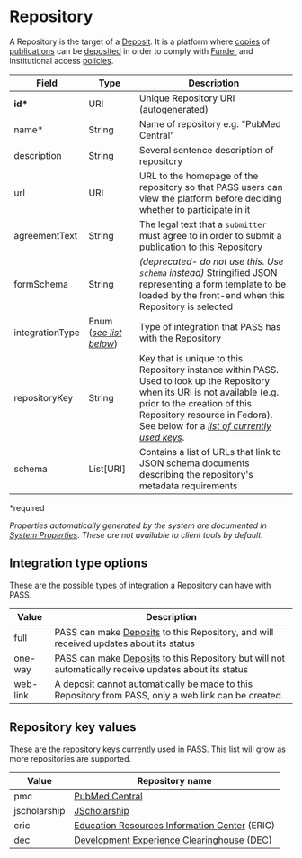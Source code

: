 # Repository

A Repository is the target of a [Deposit](Deposit.md). It is a platform where [copies](RepositoryCopy.md) of [publications](Publication.md) can be [deposited](Deposit.md) in order to comply with [Funder](Funder.md) and institutional access [policies](Policy.md).

| Field  		| Type  		| Description |
| ------------- | ------------- | ------------- |
| __id*__ | URI | Unique Repository URI (autogenerated) |
| name* | String | Name of repository e.g. "PubMed Central" |
| description | String | Several sentence description of repository |
| url | URI | URL to the homepage of the repository so that PASS users can view the platform before deciding whether to participate in it |
| agreementText | String | The legal text that a `submitter` must agree to in order to submit a publication to this Repository |
| formSchema | String | _(deprecated- do not use this.   Use `schema` instead)_ Stringified JSON representing a form template to be loaded by the front-end when this Repository is selected |
| integrationType | Enum ([_see list below_](#integration-type-options)) | Type of integration that PASS has with the Repository |
|repositoryKey | String | Key that is unique to this Repository instance within PASS.  Used to look up the Repository when its URI is not available (e.g. prior to the creation of this Repository resource in Fedora). See below for a [_list of currently used keys_](#repository-key-values). |
| schema | List[URI] | Contains a list of URLs that link to JSON schema documents describing the repository's metadata requirements |


*required 

*Properties automatically generated by the system are documented in [System Properties](SystemProperties.md). These are not available to client tools by default.*

## Integration type options

These are the possible types of integration a Repository can have with PASS.

| Value  		  | Description |
| --------------- | ------------- |
| full | PASS can make [Deposits](Deposit.md) to this Repository, and will received updates about its status |
| one-way | PASS can make [Deposits](Deposit.md) to this Repository but will not automatically receive updates about its status |
| web-link | A deposit cannot automatically be made to this Repository from PASS, only a web link can be created. |

## Repository key values

These are the repository keys currently used in PASS. This list will grow as more repositories are supported.

| Value  		  | Repository name |
| --------------- | ------------- |
| pmc | [PubMed Central](https://www.ncbi.nlm.nih.gov/pmc/) |
| jscholarship | [JScholarship](https://jscholarship.library.jhu.edu/) |
| eric | [Education Resources Information Center](https://eric.ed.gov/) (ERIC) |
| dec | [Development Experience Clearinghouse](https://dec.usaid.gov/dec/) (DEC) |
